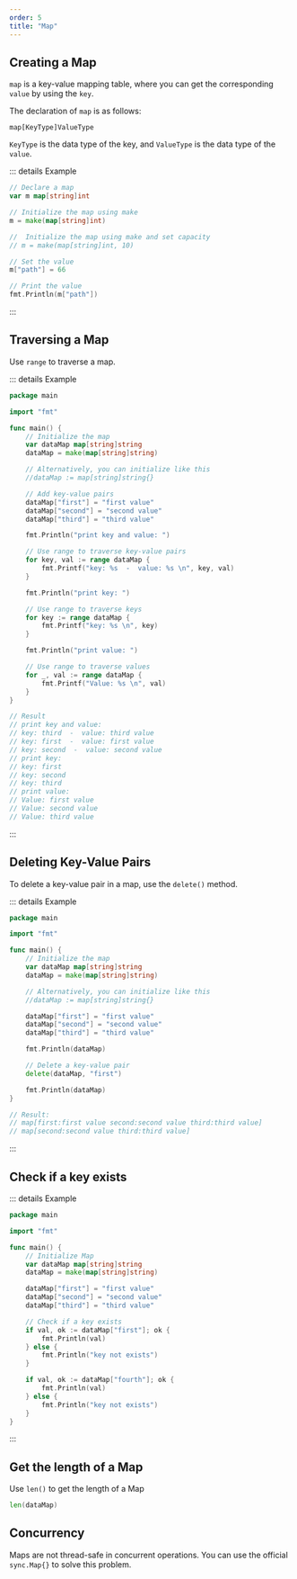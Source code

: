 ```yaml
---
order: 5
title: "Map"
---
```


## Creating a Map

`map` is a key-value mapping table, where you can get the corresponding `value` by using the `key`.

The declaration of `map` is as follows:
```
map[KeyType]ValueType
```
`KeyType` is the data type of the key, and `ValueType` is the data type of the `value`.

::: details Example

```go
// Declare a map
var m map[string]int

// Initialize the map using make
m = make(map[string]int)

//  Initialize the map using make and set capacity
// m = make(map[string]int, 10)

// Set the value
m["path"] = 66

// Print the value
fmt.Println(m["path"])
```

:::

## Traversing a Map

Use `range` to traverse a map.

::: details Example

```go
package main

import "fmt"

func main() {
	// Initialize the map
	var dataMap map[string]string
	dataMap = make(map[string]string)

	// Alternatively, you can initialize like this
	//dataMap := map[string]string{}

    // Add key-value pairs
	dataMap["first"] = "first value"
	dataMap["second"] = "second value"
	dataMap["third"] = "third value"

	fmt.Println("print key and value: ")

	// Use range to traverse key-value pairs
	for key, val := range dataMap {
		fmt.Printf("key: %s  -  value: %s \n", key, val)
	}

	fmt.Println("print key: ")

	// Use range to traverse keys
	for key := range dataMap {
		fmt.Printf("key: %s \n", key)
	}

	fmt.Println("print value: ")

	// Use range to traverse values
	for _, val := range dataMap {
		fmt.Printf("Value: %s \n", val)
	}
}

// Result
// print key and value:
// key: third  -  value: third value
// key: first  -  value: first value
// key: second  -  value: second value
// print key:
// key: first
// key: second
// key: third
// print value:
// Value: first value
// Value: second value
// Value: third value
```

:::

## Deleting Key-Value Pairs

To delete a key-value pair in a map, use the `delete()` method.

::: details Example

```go
package main

import "fmt"

func main() {
	// Initialize the map
	var dataMap map[string]string
	dataMap = make(map[string]string)

    // Alternatively, you can initialize like this
	//dataMap := map[string]string{}

	dataMap["first"] = "first value"
	dataMap["second"] = "second value"
	dataMap["third"] = "third value"

	fmt.Println(dataMap)

    // Delete a key-value pair
	delete(dataMap, "first")

	fmt.Println(dataMap)
}

// Result:
// map[first:first value second:second value third:third value]
// map[second:second value third:third value]

```

:::


## Check if a key exists

::: details Example

```go
package main

import "fmt"

func main() {
	// Initialize Map
	var dataMap map[string]string
	dataMap = make(map[string]string)

	dataMap["first"] = "first value"
	dataMap["second"] = "second value"
	dataMap["third"] = "third value"

	// Check if a key exists
	if val, ok := dataMap["first"]; ok {
		fmt.Println(val)
	} else {
		fmt.Println("key not exists")
	}

	if val, ok := dataMap["fourth"]; ok {
		fmt.Println(val)
	} else {
		fmt.Println("key not exists")
	}
}
```

:::


## Get the length of a Map

Use `len()` to get the length of a Map

```go
len(dataMap)
```


## Concurrency

Maps are not thread-safe in concurrent operations. You can use the official `sync.Map{}` to solve this problem.

<!-- ::: tip Community Exclusive
[How to ensure Map thread safety?]()
::: -->